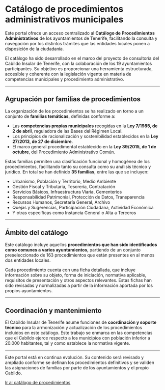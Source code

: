# Catálogo de procedimientos administrativos municipales

Este portal ofrece un acceso centralizado al **Catálogo de Procedimientos Administrativos** de los ayuntamientos de Tenerife, facilitando la consulta y navegación por los distintos trámites que las entidades locales ponen a disposición de la ciudadanía.

El catálogo ha sido desarrollado en el marco del proyecto de consultoría del Cabildo Insular de Tenerife, con la colaboración de los 19 ayuntamientos participantes. Su objetivo es proporcionar una herramienta estructurada, accesible y coherente con la legislación vigente en materia de competencias municipales y procedimiento administrativo.

---

## Agrupación por familias de procedimientos

La organización de los procedimientos se ha realizado en torno a un conjunto de **familias temáticas**, definidas conforme a:

- Las **competencias propias municipales** recogidas en la **Ley 7/1985, de 2 de abril**, reguladora de las Bases del Régimen Local.
- Los principios de racionalización y sostenibilidad establecidos en la **Ley 27/2013, de 27 de diciembre**.
- El marco general procedimental establecido en la **Ley 39/2015, de 1 de octubre**, del Procedimiento Administrativo Común.

Estas familias permiten una clasificación funcional y homogénea de los procedimientos, facilitando tanto su consulta como su análisis técnico y jurídico. En total se han definido **35 familias**, entre las que se incluyen:

- Urbanismo, Población y Territorio, Medio Ambiente
- Gestión Fiscal y Tributaria, Tesorería, Contratación
- Servicios Básicos, Infraestructura Viaria, Cementerios
- Responsabilidad Patrimonial, Protección de Datos, Transparencia
- Recursos Humanos, Secretaría General, Archivo
- Quejas y Sugerencias, Participación Ciudadana, Actividad Económica
- Y otras específicas como Instancia General o Alta a Terceros

---

## Ámbito del catálogo

Este catálogo incluye aquellos **procedimientos que han sido identificados como comunes a varios ayuntamientos**, partiendo de un conjunto preseleccionado de 163 procedimientos que están presentes en al menos dos entidades locales.

Cada procedimiento cuenta con una ficha detallada, que incluye información sobre su objeto, forma de iniciación, normativa aplicable, requisitos de presentación y otros aspectos relevantes. Estas fichas han sido revisadas y normalizadas a partir de la información aportada por los propios ayuntamientos.

---

## Coordinación y mantenimiento

El Cabildo Insular de Tenerife asume funciones de **coordinación y soporte técnico** para la armonización y actualización de los procedimientos incluidos en este catálogo. Este trabajo se enmarca en las competencias que el Cabildo ejerce respecto a los municipios con población inferior a 20.000 habitantes, tal y como establece la normativa vigente.

---

Este portal está en continua evolución. Su contenido será revisado y ampliado conforme se definan los procedimientos definitivos y se validen las asignaciones de familias por parte de los ayuntamientos y el propio Cabildo.

[Ir al catálogo de procedimientos](procedimientos.md)

